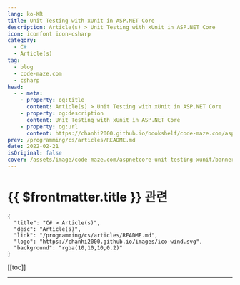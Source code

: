 ```yaml
---
lang: ko-KR
title: Unit Testing with xUnit in ASP.NET Core
description: Article(s) > Unit Testing with xUnit in ASP.NET Core
icon: iconfont icon-csharp
category: 
  - C#
  - Article(s)
tag: 
  - blog
  - code-maze.com
  - csharp
head:  
  - - meta:
    - property: og:title
      content: Article(s) > Unit Testing with xUnit in ASP.NET Core
    - property: og:description
      content: Unit Testing with xUnit in ASP.NET Core
    - property: og:url
      content: https://chanhi2000.github.io/bookshelf/code-maze.com/aspnetcore-unit-testing-xunit.html
prev: /programming/cs/articles/README.md
date: 2022-02-21
isOriginal: false
cover: /assets/image/code-maze.com/aspnetcore-unit-testing-xunit/banner.png
---
```


# {{ $frontmatter.title }} 관련

```component VPCard
{
  "title": "C# > Article(s)",
  "desc": "Article(s)",
  "link": "/programming/cs/articles/README.md",
  "logo": "https://chanhi2000.github.io/images/ico-wind.svg",
  "background": "rgba(10,10,10,0.2)"
}
```

[[toc]]

---

<SiteInfo
  name="Unit Testing with xUnit in ASP.NET Core"
  desc="In this article, we will explain Unit Testing with xUnit in the ASP.NET Core application, using different features that xUnit provides."
  url="https://code-maze.com/aspnetcore-unit-testing-xunit/"
  logo="/assets/image/code-maze.com/favicon.png"
  preview="/assets/image/code-maze.com/aspnetcore-unit-testing-xunit/banner.png"/>

<!-- TODO: 작성 -->
